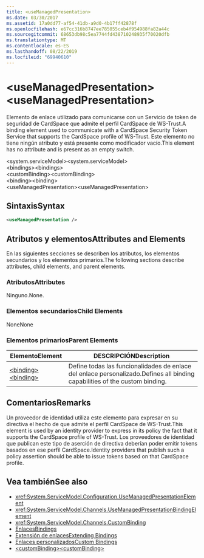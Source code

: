 ```yaml
---
title: <useManagedPresentation>
ms.date: 03/30/2017
ms.assetid: 17a0dd77-af54-41db-a9d0-4b17ff42878f
ms.openlocfilehash: e67cc316b8747ee785055ceb4f954988fa82a44c
ms.sourcegitcommit: 68653db98c5ea7744fd438710248935f70020dfb
ms.translationtype: MT
ms.contentlocale: es-ES
ms.lasthandoff: 08/22/2019
ms.locfileid: "69940610"
---
```

# <a name="usemanagedpresentation"></a><span data-ttu-id="83ec6-101">\<useManagedPresentation></span><span class="sxs-lookup"><span data-stu-id="83ec6-101">\<useManagedPresentation></span></span>
<span data-ttu-id="83ec6-102">Elemento de enlace utilizado para comunicarse con un Servicio de token de seguridad de CardSpace que admite el perfil CardSpace de WS-Trust.</span><span class="sxs-lookup"><span data-stu-id="83ec6-102">A binding element used to communicate with a CardSpace Security Token Service that supports the CardSpace profile of WS-Trust.</span></span> <span data-ttu-id="83ec6-103">Este elemento no tiene ningún atributo y está presente como modificador vacío.</span><span class="sxs-lookup"><span data-stu-id="83ec6-103">This element has no attribute and is present as an empty switch.</span></span>  
  
 <span data-ttu-id="83ec6-104">\<system.serviceModel></span><span class="sxs-lookup"><span data-stu-id="83ec6-104">\<system.serviceModel></span></span>  
<span data-ttu-id="83ec6-105">\<bindings></span><span class="sxs-lookup"><span data-stu-id="83ec6-105">\<bindings></span></span>  
<span data-ttu-id="83ec6-106">\<customBinding></span><span class="sxs-lookup"><span data-stu-id="83ec6-106">\<customBinding></span></span>  
<span data-ttu-id="83ec6-107">\<binding></span><span class="sxs-lookup"><span data-stu-id="83ec6-107">\<binding></span></span>  
<span data-ttu-id="83ec6-108">\<useManagedPresentation></span><span class="sxs-lookup"><span data-stu-id="83ec6-108">\<useManagedPresentation></span></span>  
  
## <a name="syntax"></a><span data-ttu-id="83ec6-109">Sintaxis</span><span class="sxs-lookup"><span data-stu-id="83ec6-109">Syntax</span></span>  
  
```xml  
<useManagedPresentation />
```  
  
## <a name="attributes-and-elements"></a><span data-ttu-id="83ec6-110">Atributos y elementos</span><span class="sxs-lookup"><span data-stu-id="83ec6-110">Attributes and Elements</span></span>  
 <span data-ttu-id="83ec6-111">En las siguientes secciones se describen los atributos, los elementos secundarios y los elementos primarios.</span><span class="sxs-lookup"><span data-stu-id="83ec6-111">The following sections describe attributes, child elements, and parent elements.</span></span>  
  
### <a name="attributes"></a><span data-ttu-id="83ec6-112">Atributos</span><span class="sxs-lookup"><span data-stu-id="83ec6-112">Attributes</span></span>  
 <span data-ttu-id="83ec6-113">Ninguno.</span><span class="sxs-lookup"><span data-stu-id="83ec6-113">None.</span></span>  
  
### <a name="child-elements"></a><span data-ttu-id="83ec6-114">Elementos secundarios</span><span class="sxs-lookup"><span data-stu-id="83ec6-114">Child Elements</span></span>  
 <span data-ttu-id="83ec6-115">None</span><span class="sxs-lookup"><span data-stu-id="83ec6-115">None</span></span>  
  
### <a name="parent-elements"></a><span data-ttu-id="83ec6-116">Elementos primarios</span><span class="sxs-lookup"><span data-stu-id="83ec6-116">Parent Elements</span></span>  
  
|<span data-ttu-id="83ec6-117">Elemento</span><span class="sxs-lookup"><span data-stu-id="83ec6-117">Element</span></span>|<span data-ttu-id="83ec6-118">DESCRIPCIÓN</span><span class="sxs-lookup"><span data-stu-id="83ec6-118">Description</span></span>|  
|-------------|-----------------|  
|[<span data-ttu-id="83ec6-119">\<binding></span><span class="sxs-lookup"><span data-stu-id="83ec6-119">\<binding></span></span>](../../../misc/binding.md)|<span data-ttu-id="83ec6-120">Define todas las funcionalidades de enlace del enlace personalizado.</span><span class="sxs-lookup"><span data-stu-id="83ec6-120">Defines all binding capabilities of the custom binding.</span></span>|  
  
## <a name="remarks"></a><span data-ttu-id="83ec6-121">Comentarios</span><span class="sxs-lookup"><span data-stu-id="83ec6-121">Remarks</span></span>  
 <span data-ttu-id="83ec6-122">Un proveedor de identidad utiliza este elemento para expresar en su directiva el hecho de que admite el perfil CardSpace de WS-Trust.</span><span class="sxs-lookup"><span data-stu-id="83ec6-122">This element is used by an identity provider to express in its policy the fact that it supports the CardSpace profile of WS-Trust.</span></span> <span data-ttu-id="83ec6-123">Los proveedores de identidad que publican este tipo de aserción de directiva deberían poder emitir tokens basados en ese perfil CardSpace.</span><span class="sxs-lookup"><span data-stu-id="83ec6-123">Identity providers that publish such a policy assertion should be able to issue tokens based on that CardSpace profile.</span></span>  
  
## <a name="see-also"></a><span data-ttu-id="83ec6-124">Vea también</span><span class="sxs-lookup"><span data-stu-id="83ec6-124">See also</span></span>

- <xref:System.ServiceModel.Configuration.UseManagedPresentationElement>
- <xref:System.ServiceModel.Channels.UseManagedPresentationBindingElement>
- <xref:System.ServiceModel.Channels.CustomBinding>
- [<span data-ttu-id="83ec6-125">Enlaces</span><span class="sxs-lookup"><span data-stu-id="83ec6-125">Bindings</span></span>](../../../wcf/bindings.md)
- [<span data-ttu-id="83ec6-126">Extensión de enlaces</span><span class="sxs-lookup"><span data-stu-id="83ec6-126">Extending Bindings</span></span>](../../../wcf/extending/extending-bindings.md)
- [<span data-ttu-id="83ec6-127">Enlaces personalizados</span><span class="sxs-lookup"><span data-stu-id="83ec6-127">Custom Bindings</span></span>](../../../wcf/extending/custom-bindings.md)
- [<span data-ttu-id="83ec6-128">\<customBinding></span><span class="sxs-lookup"><span data-stu-id="83ec6-128">\<customBinding></span></span>](custombinding.md)
